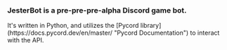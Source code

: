 ### JesterBot is a pre-pre-pre-alpha Discord game bot.

<p>It's written in Python, and utilizes the [Pycord library](https://docs.pycord.dev/en/master/ "Pycord Documentation") to interact with the API.
 <p>
